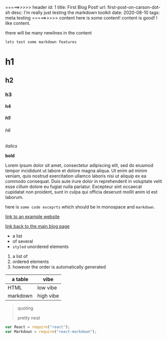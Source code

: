 =====>>>>> header
id: 1
title: First Blog Post!
url: first-post-on-carson-dot-sh
desc: I'm really just testing the markdown toolkit
date: 2020-08-10
tags: meta testing
=====>>>>> content
here is some content! content is good! I like content.

there will be many newlines in the content
```
lets test some markdown features
```
# h1
## h2
### h3
#### h4
##### h5
###### h6

*italics*

**bold**

Lorem ipsum dolor sit amet, consectetur adipiscing elit, sed do eiusmod tempor incididunt ut labore et dolore magna aliqua. Ut enim ad minim veniam, quis nostrud exercitation ullamco laboris nisi ut aliquip ex ea commodo consequat. Duis aute irure dolor in reprehenderit in voluptate velit esse cillum dolore eu fugiat nulla pariatur. Excepteur sint occaecat cupidatat non proident, sunt in culpa qui officia deserunt mollit anim id est laborum.

here is `some code exceprts` which should be in monospace and `markdown`.

[link to an example website](https://example.com)

[link back to the main blog page](/blog)


- a list
- of several
- `styled` unordered elements

1. a list of
1. ordered elements
1. however the order is automatically generated

| a table | vibe |
| ------- | ---- |
| HTML    | low vibe |
| markdown | high vibe |

> quoting 
> 
> pretty neat


```js
var React = require("react");
var Markdown = require("react-markdown");
```
